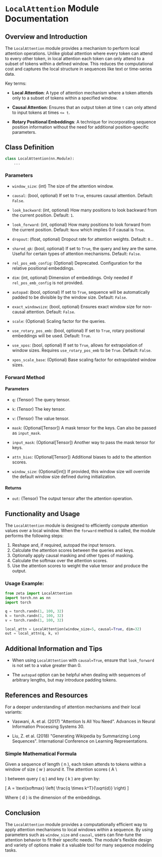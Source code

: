# `LocalAttention` Module Documentation

## Overview and Introduction

The `LocalAttention` module provides a mechanism to perform local attention operations. Unlike global attention where every token can attend to every other token, in local attention each token can only attend to a subset of tokens within a defined window. This reduces the computational cost and captures the local structure in sequences like text or time-series data.

Key terms:

- **Local Attention**: A type of attention mechanism where a token attends only to a subset of tokens within a specified window.
  
- **Causal Attention**: Ensures that an output token at time `t` can only attend to input tokens at times `<= t`.
  
- **Rotary Positional Embeddings**: A technique for incorporating sequence position information without the need for additional position-specific parameters.

## Class Definition

```python
class LocalAttention(nn.Module):
    ...
```

### Parameters

- `window_size`: (int) The size of the attention window.

- `causal`: (bool, optional) If set to `True`, ensures causal attention. Default: `False`.

- `look_backward`: (int, optional) How many positions to look backward from the current position. Default: `1`.

- `look_forward`: (int, optional) How many positions to look forward from the current position. Default: `None` which implies 0 if causal is `True`.

- `dropout`: (float, optional) Dropout rate for attention weights. Default: `0.`.

- `shared_qk`: (bool, optional) If set to `True`, the query and key are the same. Useful for certain types of attention mechanisms. Default: `False`.

- `rel_pos_emb_config`: (Optional) Deprecated. Configuration for the relative positional embeddings.

- `dim`: (int, optional) Dimension of embeddings. Only needed if `rel_pos_emb_config` is not provided.

- `autopad`: (bool, optional) If set to `True`, sequence will be automatically padded to be divisible by the window size. Default: `False`.

- `exact_windowsize`: (bool, optional) Ensures exact window size for non-causal attention. Default: `False`.

- `scale`: (Optional) Scaling factor for the queries.

- `use_rotary_pos_emb`: (bool, optional) If set to `True`, rotary positional embeddings will be used. Default: `True`.

- `use_xpos`: (bool, optional) If set to `True`, allows for extrapolation of window sizes. Requires `use_rotary_pos_emb` to be `True`. Default: `False`.

- `xpos_scale_base`: (Optional) Base scaling factor for extrapolated window sizes.

### Forward Method

#### Parameters

- `q`: (Tensor) The query tensor.

- `k`: (Tensor) The key tensor.

- `v`: (Tensor) The value tensor.

- `mask`: (Optional[Tensor]) A mask tensor for the keys. Can also be passed as `input_mask`.

- `input_mask`: (Optional[Tensor]) Another way to pass the mask tensor for keys.

- `attn_bias`: (Optional[Tensor]) Additional biases to add to the attention scores.

- `window_size`: (Optional[int]) If provided, this window size will override the default window size defined during initialization.

#### Returns

- `out`: (Tensor) The output tensor after the attention operation.

## Functionality and Usage

The `LocalAttention` module is designed to efficiently compute attention values over a local window. When the `forward` method is called, the module performs the following steps:

1. Reshape and, if required, autopad the input tensors.
2. Calculate the attention scores between the queries and keys.
3. Optionally apply causal masking and other types of masking.
4. Calculate the softmax over the attention scores.
5. Use the attention scores to weight the value tensor and produce the output.

### Usage Example:

```python
from zeta import LocalAttention
import torch.nn as nn
import torch

q = torch.randn(1, 100, 32)
k = torch.randn(1, 100, 32)
v = torch.randn(1, 100, 32)

local_attn = LocalAttention(window_size=5, causal=True, dim=32)
out = local_attn(q, k, v)
```

## Additional Information and Tips

- When using `LocalAttention` with `causal=True`, ensure that `look_forward` is not set to a value greater than 0.

- The `autopad` option can be helpful when dealing with sequences of arbitrary lengths, but may introduce padding tokens.

## References and Resources

For a deeper understanding of attention mechanisms and their local variants:

- Vaswani, A. et al. (2017) "Attention Is All You Need". Advances in Neural Information Processing Systems 30.

- Liu, Z. et al. (2018) "Generating Wikipedia by Summarizing Long Sequences". International Conference on Learning Representations.

### Simple Mathematical Formula

Given a sequence of length \( n \), each token attends to tokens within a window of size \( w \) around it. The attention scores \( A \

) between query \( q \) and key \( k \) are given by:

\[ A = \text{softmax} \left( \frac{q \times k^T}{\sqrt{d}} \right) \]

Where \( d \) is the dimension of the embeddings.

## Conclusion

The `LocalAttention` module provides a computationally efficient way to apply attention mechanisms to local windows within a sequence. By using parameters such as `window_size` and `causal`, users can fine-tune the attention behavior to fit their specific needs. The module's flexible design and variety of options make it a valuable tool for many sequence modeling tasks.